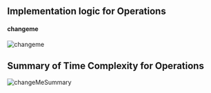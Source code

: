 ## Implementation logic for Operations

#### changeme

![changeme](/shared/images/changeme.png "changeme")

## Summary of Time Complexity for Operations

![changeMeSummary](/shared/images/changeMeSummary.png "changeMeSummary")
